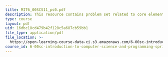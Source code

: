 ```yaml
---
title: MIT6_00SCS11_ps0.pdf
description: This resource contains problem set related to core element of a program.
type: course
layout: pdf
uid: 16dbc18cd479b42f128c5a687cb59bb1
file_type: application/pdf
file_location: >-
  https://open-learning-course-data-ci.s3.amazonaws.com/6-00sc-introduction-to-computer-science-and-programming-spring-2011/16dbc18cd479b42f128c5a687cb59bb1_MIT6_00SCS11_ps0.pdf
course_id: 6-00sc-introduction-to-computer-science-and-programming-spring-2011
---
```

